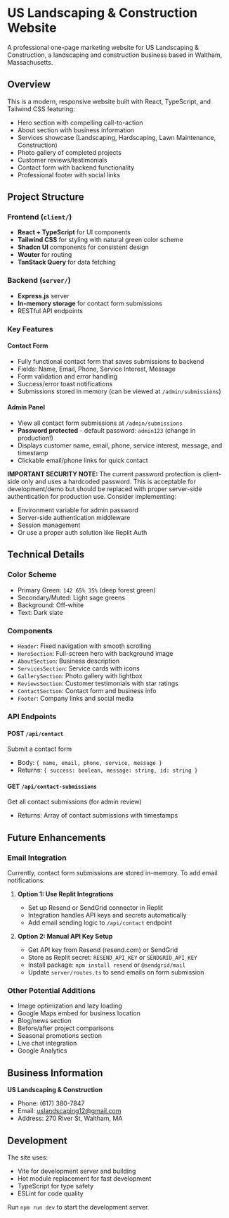 # US Landscaping & Construction Website

A professional one-page marketing website for US Landscaping & Construction, a landscaping and construction business based in Waltham, Massachusetts.

## Overview

This is a modern, responsive website built with React, TypeScript, and Tailwind CSS featuring:
- Hero section with compelling call-to-action
- About section with business information
- Services showcase (Landscaping, Hardscaping, Lawn Maintenance, Construction)
- Photo gallery of completed projects
- Customer reviews/testimonials
- Contact form with backend functionality
- Professional footer with social links

## Project Structure

### Frontend (`client/`)
- **React + TypeScript** for UI components
- **Tailwind CSS** for styling with natural green color scheme
- **Shadcn UI** components for consistent design
- **Wouter** for routing
- **TanStack Query** for data fetching

### Backend (`server/`)
- **Express.js** server
- **In-memory storage** for contact form submissions
- RESTful API endpoints

### Key Features

#### Contact Form
- Fully functional contact form that saves submissions to backend
- Fields: Name, Email, Phone, Service Interest, Message
- Form validation and error handling
- Success/error toast notifications
- Submissions stored in memory (can be viewed at `/admin/submissions`)

#### Admin Panel
- View all contact form submissions at `/admin/submissions`
- **Password protected** - default password: `admin123` (change in production!)
- Displays customer name, email, phone, service interest, message, and timestamp
- Clickable email/phone links for quick contact

**IMPORTANT SECURITY NOTE:** The current password protection is client-side only and uses a hardcoded password. This is acceptable for development/demo but should be replaced with proper server-side authentication for production use. Consider implementing:
- Environment variable for admin password
- Server-side authentication middleware
- Session management
- Or use a proper auth solution like Replit Auth

## Technical Details

### Color Scheme
- Primary Green: `142 65% 35%` (deep forest green)
- Secondary/Muted: Light sage greens
- Background: Off-white
- Text: Dark slate

### Components
- `Header`: Fixed navigation with smooth scrolling
- `HeroSection`: Full-screen hero with background image
- `AboutSection`: Business description
- `ServicesSection`: Service cards with icons
- `GallerySection`: Photo gallery with lightbox
- `ReviewsSection`: Customer testimonials with star ratings
- `ContactSection`: Contact form and business info
- `Footer`: Company links and social media

### API Endpoints

#### POST `/api/contact`
Submit a contact form
- Body: `{ name, email, phone, service, message }`
- Returns: `{ success: boolean, message: string, id: string }`

#### GET `/api/contact-submissions`
Get all contact submissions (for admin review)
- Returns: Array of contact submissions with timestamps

## Future Enhancements

### Email Integration
Currently, contact form submissions are stored in-memory. To add email notifications:

1. **Option 1: Use Replit Integrations**
   - Set up Resend or SendGrid connector in Replit
   - Integration handles API keys and secrets automatically
   - Add email sending logic to `/api/contact` endpoint

2. **Option 2: Manual API Key Setup**
   - Get API key from Resend (resend.com) or SendGrid
   - Store as Replit secret: `RESEND_API_KEY` or `SENDGRID_API_KEY`
   - Install package: `npm install resend` or `@sendgrid/mail`
   - Update `server/routes.ts` to send emails on form submission

### Other Potential Additions
- Image optimization and lazy loading
- Google Maps embed for business location
- Blog/news section
- Before/after project comparisons
- Seasonal promotions section
- Live chat integration
- Google Analytics

## Business Information

**US Landscaping & Construction**
- Phone: (617) 380-7847
- Email: uslandscaping12@gmail.com
- Address: 270 River St, Waltham, MA

## Development

The site uses:
- Vite for development server and building
- Hot module replacement for fast development
- TypeScript for type safety
- ESLint for code quality

Run `npm run dev` to start the development server.
